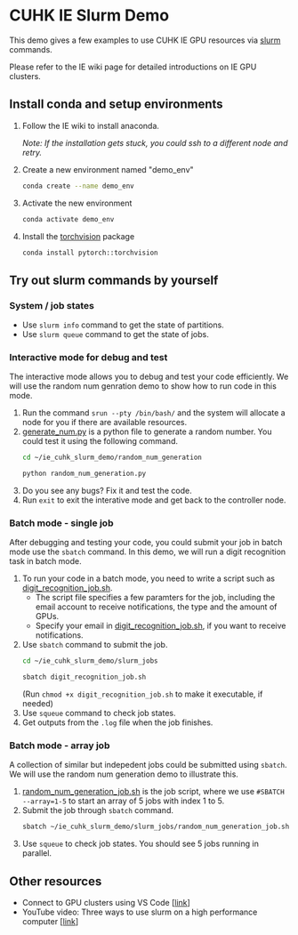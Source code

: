 # CUHK IE Slurm Demo

This demo gives a few examples to use CUHK IE GPU resources via [slurm](https://slurm.schedmd.com/quickstart.html) commands. 

Please refer to the IE wiki page for detailed introductions on IE GPU clusters. 

## Install conda and setup environments
1. Follow the IE wiki to install anaconda.
   
   *Note: If the installation gets stuck, you could ssh to a different node and retry.*

3. Create a new environment named "demo_env"
   ```bash
   conda create --name demo_env
   ```
3. Activate the new environment
   ```bash
   conda activate demo_env
   ```
4. Install the [torchvision](https://anaconda.org/pytorch/torchvision) package
   ```bash
   conda install pytorch::torchvision
   ```

## Try out slurm commands by yourself
### System / job states
- Use `slurm info` command to get the state of partitions.
- Use `slurm queue` command to get the state of jobs.

### Interactive mode for debug and test
The interactive mode allows you to debug and test your code efficiently.
We will use the random num genration demo to show how to run code in this mode. 
1. Run the command `srun --pty /bin/bash/` and the system will allocate a node for you if there are available resources.
2. [generate_num.py](random_num_generation/generate_num.py) is a python file to generate a random number. You could test it using the following command.  
   ```bash
   cd ~/ie_cuhk_slurm_demo/random_num_generation
   
   python random_num_generation.py
   ```
3. Do you see any bugs? Fix it and test the code. 
4. Run `exit` to exit the interative mode and get back to the controller node. 

### Batch mode - single job
After debugging and testing your code, you could submit your job in batch mode use the `sbatch` command.
In this demo, we will run a digit recognition task in batch mode. 
1. To run your code in a batch mode, you need to write a script such as [digit_recognition_job.sh](slurm_jobs/digit_recognition_job.sh).
   - The script file specifies a few paramters for the job, including the email account to receive notifications, the type and the amount of GPUs.
   - Specify your email in [digit_recognition_job.sh](slurm_jobs/digit_recognition_job.sh), if you want to receive notifications.
2. Use `sbatch` command to submit the job.
   ```bash
   cd ~/ie_cuhk_slurm_demo/slurm_jobs
   
   sbatch digit_recognition_job.sh
   ```
   (Run `chmod +x digit_recognition_job.sh` to make it executable, if needed)
3. Use `squeue` command to check job states.
4. Get outputs from the `.log` file when the job finishes.  

### Batch mode - array job
A collection of similar but indepedent jobs could be submitted using `sbatch`. We will use the random num generation demo to illustrate this.
1. [random_num_generation_job.sh](slurm_jobs/random_num_generation_job.sh) is the job script, where we use `#SBATCH --array=1-5` to start an array of 5 jobs with index 1 to 5.
2. Submit the job through `sbatch` command.
   ```bash
   sbatch ~/ie_cuhk_slurm_demo/slurm_jobs/random_num_generation_job.sh
   ```
3. Use `squeue` to check job states. You should see 5 jobs running in parallel.


## Other resources
- Connect to GPU clusters using VS Code [[link](https://code.visualstudio.com/docs/remote/ssh)]
- YouTube video: Three ways to use slurm on a high performance computer [[link](https://youtu.be/51SyuTBk72k)]
